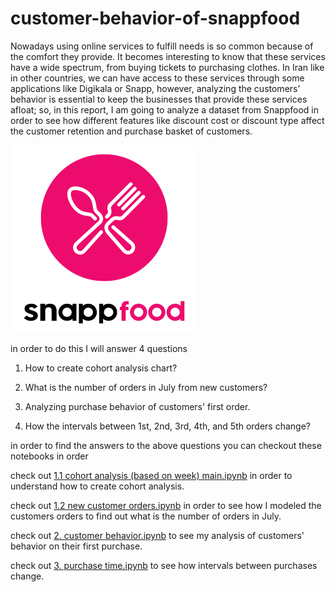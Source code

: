 # customer-behavior-of-snappfood

Nowadays using online services to fulfill needs is so common because of the comfort they provide. It becomes interesting to know that these services have a wide spectrum, from buying tickets to purchasing clothes. In Iran like in other countries, we can have access to these services through some applications like Digikala or Snapp, however, analyzing the customers’ behavior is essential to keep the businesses that provide these services afloat; so, in this report, I am going to analyze a dataset from Snappfood in order to see how different features like discount cost or discount type affect the customer retention and purchase basket of customers.

![Snappfood](assets/snappfood-logo.png)

in order to do this I will answer 4 questions

1. How to create cohort analysis chart?

2. What is the number of orders in July from new customers?

3. Analyzing purchase behavior of customers' first order.

4. How the intervals between 1st, 2nd, 3rd, 4th, and 5th orders change?

in order to find the answers to the above questions you can checkout these notebooks in order

check out [1.1 cohort analysis (based on week) main.ipynb](https://github.com/SajjadParizan/customer-behavior-of-snapfood/blob/main/notebooks/1.1%20cohort%20analysis%20(based%20on%20week)%20main.ipynb) in order to understand how to create cohort analysis.

check out [1.2 new customer orders.ipynb](https://github.com/SajjadParizan/customer-behavior-of-snapfood/blob/main/notebooks/1.2%20new%20customer%20orders.ipynb) in order to see how I modeled the customers orders to find out what is the number of orders in July.

check out [2. customer behavior.ipynb](https://github.com/SajjadParizan/customer-behavior-of-snapfood/blob/main/notebooks/2.%20customer%20behavior.ipynb) to see my analysis of customers' behavior on their first purchase.

check out [3. purchase time.ipynb](https://github.com/SajjadParizan/customer-behavior-of-snapfood/blob/main/notebooks/3.%20purchase%20time.ipynb) to see how intervals between purchases change.
